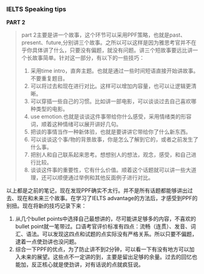 ### IELTS Speaking tips

**PART 2**

> part 2主要是讲一个故事，这个环节可以采用PPF策略，也就是past、present、future,分别讲三个故事。之所以可以这样是因为雅思考官并不在乎你具体讲了什么，只要没有偏题，就没有问题。讲三个短故事要远比讲一个长故事简单。针对这一部分，有以下的一些技巧：
>
> 1. 采用time intro，直奔主题。也就是通过一些时间短语直接开始讲故事。不要重复题目。
> 2. 可以将过去和现在进行对比。这样可以增加内容量，也可以让逻辑更清晰。
> 3. 可以穿插一些自己的习惯。比如讲一部电影，可以谈谈过去自己喜欢哪种类型的电影。
> 4. use emotion.也就是谈谈这件事带给你什么感受，采用情绪类的形容词，顺着这种情绪可以展开讲好几句。
> 5. 把谈的事情当作一种新体验，也就是要讲讲它带给你了什么新东西。
> 6. 可以谈谈这个事/物的背景故事，你是怎么了解到它的，或者之前发生了什么事。
> 7. 把别人和自己联系起来思考。想想别人的想法，观念，感受，和自己进行比较。
> 8. 谈谈这件事的重要性，它有什么价值。顺着这个话题就可以讲一些大道理，还可以顺便通过举例和其他反面例子进行对比。

以上都是之前的笔记，现在发现PPF确实不太行。并不是所有话题都能够讲出过去、现在和未来三个故事。在学习了IELTS advantage的方法后，才感受到PPF的别扭。现在将新的技巧记录下来：

1. 从几个bullet points中选择自己最想讲的，尽可能讲足够多的内容，不喜欢的bullet point就一笔带过。口语考官评价标准有四点：流畅（连贯）、发音、词汇、语法。可以发现这四点和试题的点实际没有严格关系。所以只要不偏题，逮着一点使劲讲也没问题。
2. 综合一下PPF的优点，为了防止讲不到2分钟，可以看一下有没有地方可以加入未来的展望。这些点不一定讲的到，主要是留出足够的余量。过去的回忆也能加，反正核心就是使劲讲，对有话说的点就疯狂说。